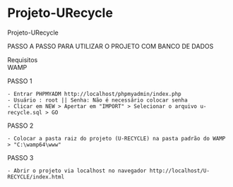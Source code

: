 # Projeto-URecycle
Projeto-URecycle

PASSO A PASSO PARA UTILIZAR O PROJETO COM BANCO DE DADOS

Requisitos<br>
WAMP<br>

PASSO 1

    - Entrar PHPMYADM http://localhost/phpmyadmin/index.php
    - Usuário : root || Senha: Não é necessário colocar senha
    - Clicar em NEW > Apertar em "IMPORT" > Selecionar o arquivo u-recycle.sql > GO

PASSO 2

    - Colocar a pasta raiz do projeto (U-RECYCLE) na pasta padrão do WAMP > "C:\wamp64\www"
    
PASSO 3

    - Abrir o projeto via localhost no navegador http://localhost/U-RECYCLE/index.html
